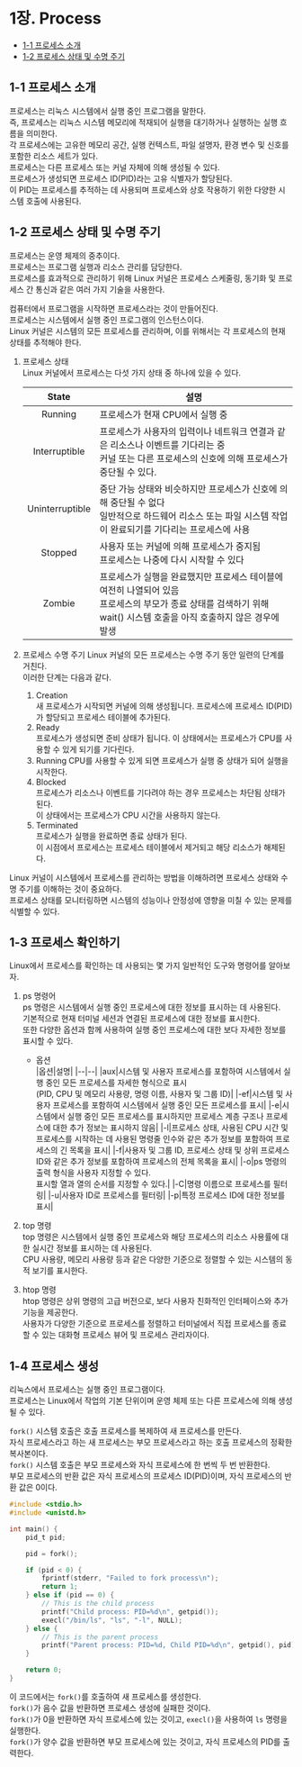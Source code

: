 # 1장. Process

  * [1-1 프로세스 소개](#1-1-프로세스-소개)
  * [1-2 프로세스 상태 및 수명 주기](#1-2-프로세스-상태-및-수명-주기)

## 1-1 프로세스 소개
  프로세스는 리눅스 시스템에서 실행 중인 프로그램을 말한다.  
  즉, 프로세스는 리눅스 시스템 메모리에 적재되어 실행을 대기하거나 실행하는 실행 흐름을 의미한다.  
  각 프로세스에는 고유한 메모리 공간, 실행 컨텍스트, 파일 설명자, 환경 변수 및 신호를 포함한 리소스 세트가 있다.  
  프로세스는 다른 프로세스 또는 커널 자체에 의해 생성될 수 있다.  
  프로세스가 생성되면 프로세스 ID(PID)라는 고유 식별자가 할당된다.  
  이 PID는 프로세스를 추적하는 데 사용되며 프로세스와 상호 작용하기 위한 다양한 시스템 호출에 사용된다.

## 1-2 프로세스 상태 및 수명 주기
  프로세스는 운영 체제의 중추이다.  
  프로세스는 프로그램 실행과 리소스 관리를 담당한다.  
  프로세스를 효과적으로 관리하기 위해 Linux 커널은 프로세스 스케줄링, 동기화 및 프로세스 간 통신과 같은 여러 가지 기술을 사용한다.  
  
  컴퓨터에서 프로그램을 시작하면 프로세스라는 것이 만들어진다.  
  프로세스는 시스템에서 실행 중인 프로그램의 인스턴스이다.  
  Linux 커널은 시스템의 모든 프로세스를 관리하며, 이를 위해서는 각 프로세스의 현재 상태를 추적해야 한다.  
  
  1. 프로세스 상태  
    Linux 커널에서 프로세스는 다섯 가지 상태 중 하나에 있을 수 있다.

      |State|설명|
      |:--:|--|
      |Running|프로세스가 현재 CPU에서 실행 중|
      |Interruptible|프로세스가 사용자의 입력이나 네트워크 연결과 같은 리소스나 이벤트를 기다리는 중<br>커널 또는 다른 프로세스의 신호에 의해 프로세스가 중단될 수 있다.|
      |Uninterruptible|중단 가능 상태와 비슷하지만 프로세스가 신호에 의해 중단될 수 없다<br>일반적으로 하드웨어 리소스 또는 파일 시스템 작업이 완료되기를 기다리는 프로세스에 사용|
      |Stopped|사용자 또는 커널에 의해 프로세스가 중지됨<br>프로세스는 나중에 다시 시작할 수 있다|
      |Zombie|프로세스가 실행을 완료했지만 프로세스 테이블에 여전히 나열되어 있음<br>프로세스의 부모가 종료 상태를 검색하기 위해 wait() 시스템 호출을 아직 호출하지 않은 경우에 발생|

  2. 프로세스 수명 주기
    Linux 커널의 모든 프로세스는 수명 주기 동안 일련의 단계를 거친다.  
    이러한 단계는 다음과 같다.
      1. Creation  
        새 프로세스가 시작되면 커널에 의해 생성됩니다. 프로세스에 프로세스 ID(PID)가 할당되고 프로세스 테이블에 추가된다.
      2. Ready  
        프로세스가 생성되면 준비 상태가 됩니다. 이 상태에서는 프로세스가 CPU를 사용할 수 있게 되기를 기다린다.
      3. Running
        CPU를 사용할 수 있게 되면 프로세스가 실행 중 상태가 되어 실행을 시작한다.
      4. Blocked  
        프로세스가 리소스나 이벤트를 기다려야 하는 경우 프로세스는 차단됨 상태가 된다.  
        이 상태에서는 프로세스가 CPU 시간을 사용하지 않는다.
      5. Terminated  
        프로세스가 실행을 완료하면 종료 상태가 된다.  
        이 시점에서 프로세스는 프로세스 테이블에서 제거되고 해당 리소스가 해제된다.

  Linux 커널이 시스템에서 프로세스를 관리하는 방법을 이해하려면 프로세스 상태와 수명 주기를 이해하는 것이 중요하다.  
  프로세스 상태를 모니터링하면 시스템의 성능이나 안정성에 영향을 미칠 수 있는 문제를 식별할 수 있다.

## 1-3 프로세스 확인하기  
  Linux에서 프로세스를 확인하는 데 사용되는 몇 가지 일반적인 도구와 명령어를 알아보자.  
  
  1. ps 명령어  
    ps 명령은 시스템에서 실행 중인 프로세스에 대한 정보를 표시하는 데 사용된다.  
    기본적으로 현재 터미널 세션과 연결된 프로세스에 대한 정보를 표시한다.  
    또한 다양한 옵션과 함께 사용하여 실행 중인 프로세스에 대한 보다 자세한 정보를 표시할 수 있다.

      * 옵션  
        |옵션|설명|
        |--|--|
        |aux|시스템 및 사용자 프로세스를 포함하여 시스템에서 실행 중인 모든 프로세스를 자세한 형식으로 표시<br>(PID, CPU 및 메모리 사용량, 명령 이름, 사용자 및 그룹 ID)|
        |-ef|시스템 및 사용자 프로세스를 포함하여 시스템에서 실행 중인 모든 프로세스를 표시|
        |-e|시스템에서 실행 중인 모든 프로세스를 표시하지만 프로세스 계층 구조나 프로세스에 대한 추가 정보는 표시하지 않음|
        |-l|프로세스 상태, 사용된 CPU 시간 및 프로세스를 시작하는 데 사용된 명령줄 인수와 같은 추가 정보를 포함하여 프로세스의 긴 목록을 표시|
        |-f|사용자 및 그룹 ID, 프로세스 상태 및 상위 프로세스 ID와 같은 추가 정보를 포함하여 프로세스의 전체 목록을 표시|
        |-o|ps 명령의 출력 형식을 사용자 지정할 수 있다.<br>표시할 열과 열의 순서를 지정할 수 있다.|
        |-C|명령 이름으로 프로세스를 필터링|
        |-u|사용자 ID로 프로세스를 필터링|
        |-p|특정 프로세스 ID에 대한 정보를 표시|

  2. top 명령  
    top 명령은 시스템에서 실행 중인 프로세스와 해당 프로세스의 리소스 사용률에 대한 실시간 정보를 표시하는 데 사용된다.  
    CPU 사용량, 메모리 사용량 등과 같은 다양한 기준으로 정렬할 수 있는 시스템의 동적 보기를 표시한다.  
  
  3. htop 명령  
    htop 명령은 상위 명령의 고급 버전으로, 보다 사용자 친화적인 인터페이스와 추가 기능을 제공한다.  
    사용자가 다양한 기준으로 프로세스를 정렬하고 터미널에서 직접 프로세스를 종료할 수 있는 대화형 프로세스 뷰어 및 프로세스 관리자이다. 
  
## 1-4 프로세스 생성  
  리눅스에서 프로세스는 실행 중인 프로그램이다.  
  프로세스는 Linux에서 작업의 기본 단위이며 운영 체제 또는 다른 프로세스에 의해 생성될 수 있다.

  `fork()` 시스템 호출은 호출 프로세스를 복제하여 새 프로세스를 만든다.  
  자식 프로세스라고 하는 새 프로세스는 부모 프로세스라고 하는 호출 프로세스의 정확한 복사본이다.  
  `fork()` 시스템 호출은 부모 프로세스와 자식 프로세스에 한 번씩 두 번 반환한다.  
  부모 프로세스의 반환 값은 자식 프로세스의 프로세스 ID(PID)이며, 자식 프로세스의 반환 값은 0이다.

  ``` c
  #include <stdio.h>
  #include <unistd.h>

  int main() {
      pid_t pid;

      pid = fork();

      if (pid < 0) {
          fprintf(stderr, "Failed to fork process\n");
          return 1;
      } else if (pid == 0) {
          // This is the child process
          printf("Child process: PID=%d\n", getpid());
          execl("/bin/ls", "ls", "-l", NULL);
      } else {
          // This is the parent process
          printf("Parent process: PID=%d, Child PID=%d\n", getpid(), pid);
      }

      return 0;
  }
  ```
  이 코드에서는 `fork()`를 호출하여 새 프로세스를 생성한다.  
  `fork()`가 음수 값을 반환하면 프로세스 생성에 실패한 것이다.  
  `fork()`가 0을 반환하면 자식 프로세스에 있는 것이고, `execl()`을 사용하여 `ls` 명령을 실행한다.  
  `fork()`가 양수 값을 반환하면 부모 프로세스에 있는 것이고, 자식 프로세스의 PID를 출력한다.